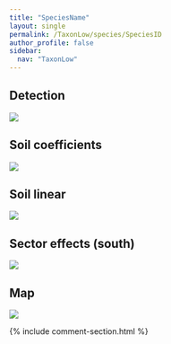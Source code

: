 ```yaml
---
title: "SpeciesName"
layout: single
permalink: /TaxonLow/species/SpeciesID
author_profile: false
sidebar:
  nav: "TaxonLow"
---
```


<h2>Detection</h2>

<a href="https://beallen.github.io/DevelopmentWebsite/assets/images/TaxonLow/SpeciesID/det.jpg">
<img src="https://beallen.github.io/DevelopmentWebsite/assets/images/TaxonLow/SpeciesID/det.jpg">
</a>

<h2>Soil coefficients</h2>

<a href="https://beallen.github.io/DevelopmentWebsite/assets/images/TaxonLow/SpeciesID/soilhf.jpg">
<img src="https://beallen.github.io/DevelopmentWebsite/assets/images/TaxonLow/SpeciesID/soilhf.jpg">
</a>

<h2>Soil linear</h2>

<a href="https://beallen.github.io/DevelopmentWebsite/assets/images/TaxonLow/SpeciesID/lin-south.jpg">
<img src="https://beallen.github.io/DevelopmentWebsite/assets/images/TaxonLow/SpeciesID/lin-south.jpg">
</a>

<h2>Sector effects (south)</h2>

<a href="https://beallen.github.io/DevelopmentWebsite/assets/images/TaxonLow/SpeciesID/sector-south.jpg">
<img src="https://beallen.github.io/DevelopmentWebsite/assets/images/TaxonLow/SpeciesID/sector-south.jpg">
</a>

<h2>Map</h2>

<a href="https://beallen.github.io/DevelopmentWebsite/assets/images/TaxonLow/SpeciesID/map.jpg">
<img src="https://beallen.github.io/DevelopmentWebsite/assets/images/TaxonLow/SpeciesID/map.jpg">
</a>

{% include comment-section.html %}